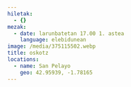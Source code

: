 ```yaml
---
hiletak:
  - {}
mezak:
  - date: larunbatetan 17.00 1. astea
    language: elebidunean
image: /media/375115502.webp
title: oskotz
locations:
  - name: San Pelayo
    geo: 42.95939, -1.78165
---
```


